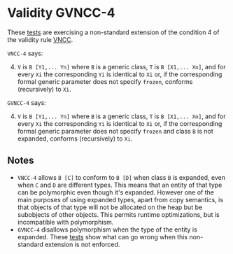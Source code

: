 # Validity GVNCC-4

These [tests](.) are exercising a non-standard extension of the condition 4 of the validity rule [VNCC](../vncc/Readme.md).

`VNCC-4` says:

4. `V` is `B [Y1,... Yn]` where `B` is a generic class, `T` is `B [X1,... Xn]`, and for every `Xi` the corresponding `Yi` is identical to `Xi` or, if the corresponding formal generic parameter does not
specify `frozen`, conforms (recursively) to `Xi`.

`GVNCC-4` says:

4. `V` is `B [Y1,... Yn]` where `B` is a generic class, `T` is `B [X1,... Xn]`, and for every `Xi` the corresponding `Yi` is identical to `Xi` or, if the corresponding formal generic parameter does not
specify `frozen` and class `B` is not expanded, conforms (recursively) to `Xi`.

## Notes

* `VNCC-4` allows `B [C]` to conform to `B [D]` when class `B` is expanded, even when `C` and `D` are different types. This means that an entity of that type can be polymorphic even though it's expanded. However one of the main purposes of using expanded types, apart from copy semantics, is that objects of that type will not be allocated on the heap but be subobjects of other objects. This permits runtime optimizations, but is incompatible with polymorphism. 
* `GVNCC-4` disallows polymorphism when the type of the entity is expanded. These [tests](.) show what can go wrong when this non-standard extension is not enforced.
